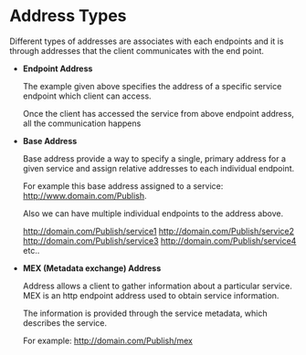 # Address Types

Different types of addresses are associates with each endpoints and it is through addresses that the client communicates with the end point.

- **Endpoint Address**

  The example given above specifies the address of a specific service endpoint which client can access.

  Once the client has accessed the service from above endpoint address, all the communication happens

  

- **Base Address**

  Base address provide a way to specify a single, primary address for a given service and assign relative addresses to each individual endpoint.

  For example this base address assigned to a service: http://www.domain.com/Publish.

  Also we can have multiple individual endpoints to the address above.

  http://domain.com/Publish/service1
  http://domain.com/Publish/service2
  http://domain.com/Publish/service3
  http://domain.com/Publish/service4 etc..

  

- **MEX (Metadata exchange) Address**

  Address allows a client to gather information about a particular service. MEX is an http endpoint address used to obtain service information.

  The information is provided through the service metadata, which describes the service.

  For example: http://domain.com/Publish/mex

